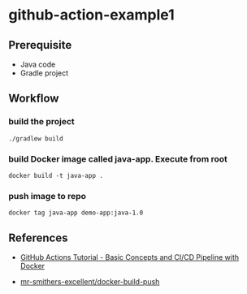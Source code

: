 # github-action-example1

## Prerequisite

* Java code
* Gradle project

## Workflow

### build the project

    ./gradlew build

### build Docker image called java-app. Execute from root

    docker build -t java-app .

### push image to repo

    docker tag java-app demo-app:java-1.0

## References

* [GitHub Actions Tutorial - Basic Concepts and CI/CD Pipeline with Docker](https://www.youtube.com/watch?v=R8_veQiYBjI)

* [mr-smithers-excellent/docker-build-push](https://github.com/mr-smithers-excellent/docker-build-push)
